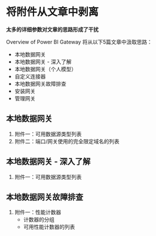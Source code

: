 # 将附件从文章中剥离
**太多的详细参数对文章的思路形成了干扰**

Overview of Power BI Gateway 将从以下5篇文章中汲取思路：
* 本地数据网关
* 本地数据网关 - 深入了解
* 本地数据网关（个人模型）
* 自定义连接器
* 本地数据网关故障排查
* 安装网关
* 管理网关

## 本地数据网关
1. 附件一：可用数据源类型列表
2. 附件二：端口/网关使用的完全限定域名的列表

## 本地数据网关 - 深入了解
1. 附件一：可用数据源类型列表

## 本地数据网关故障排查
1. 附件一：性能计数器
    - 计数器的分组
    - 可用性能计数器的列表




